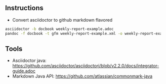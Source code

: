 ## Instructions

- Convert asciidoctor to github markdown flavored
```bash
asciidoctor -b docbook weekly-report-example.adoc
pandoc -f docbook -t gfm weekly-report-example.xml -o weekly-report-example.md
```

## Tools

- Asciidoctor java: https://github.com/asciidoctor/asciidoctorj/blob/v2.2.0/docs/integrator-guide.adoc
- Markdown Java API: https://github.com/atlassian/commonmark-java

